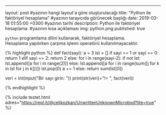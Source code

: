 ---
layout: post  #yazının hangi layout'a göre oluşturulacağı
title: "Python ile faktöriyel hesaplama" #yazının tarayıcıda görünecek başlığı
date: 2019-03-18 01:55:00 +0300 #yazının tarihi
description: Python ile faktöriyel hesaplama. #yazının kısa açıklaması
img: python.png
published: true

`python` programlama dilini kullanarak, faktöriyel hesaplama. <br>
Hesaplama yapılırken çarpma işlemi operatörü kullanılmayacaktır.


{% highlight python %}
def fact(sayi):
    a = 3
    lst = []
    if sayi == 1 or sayi == 0:
        return 1
    elif sayi == 2:
        return 2
    else:
        for i in range(sayi-2):
            if not lst:
                lst.append([a for i in range(2)])
            else:
                lst.append([a for i in range(sum([j for k in lst for j in k]))])
                lst.pop(0)
            a += 1
        else:
            return sum(lst[0])
 
veri = int(input("Bir sayı girin: "))
print(str(veri)+"!= ", fact(veri))

{% endhighlight %}



{% include testet.html adres="https://repl.it/@celikozkan/UnwrittenUnknownMicrobsd?lite=true" %}

